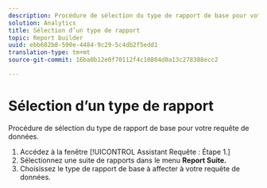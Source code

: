 ```yaml
---
description: Procédure de sélection du type de rapport de base pour votre requête de données.
solution: Analytics
title: Sélection d’un type de rapport
topic: Report builder
uuid: ebb682b8-590e-4484-9c29-5c4db2f5edd1
translation-type: tm+mt
source-git-commit: 16ba0b12e0f70112f4c10804d0a13c278388ecc2

---
```



# Sélection d’un type de rapport

Procédure de sélection du type de rapport de base pour votre requête de données.

1. Accédez à la fenêtre [!UICONTROL Assistant Requête : Étape 1.]
1. Sélectionnez une suite de rapports dans le menu **Report Suite.**
1. Choisissez le type de rapport de base à affecter à votre requête de données.
